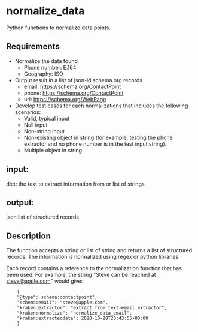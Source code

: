 # normalize_data

Python functions to normalize data points.

## Requirements
- Normalize the data found
  - Phone number: E.164
  - Geography: ISO 
- Output result in a list of json-ld schema.org records
  - email: https://schema.org/ContactPoint 
  - phone: https://schema.org/ContactPoint
  - url: https://schema.org/WebPage
- Develop test cases for each normalizations that includes the following scenarios:
  - Valid, typical input
  - Null input
  - Non-string input
  - Non-existing object in string (for example, testing the phone extractor and no phone number is in the test input string).
  - Multiple object in string
  

## input:
dict: the text to extract information from
or list of strings

## output:
json list of structured records

## Description
The function accepts a string or list of string and returns a list of structured records. The information is normalized using regex or python libraries. 

Each record contains a reference to the normalization function that has been used. 
For example, the string "Steve can be reached at steve@apple.com" would give:
```
    {
    "@type": schema:contactpoint",
    "schema:email": "steve@apple.com",
    "kraken:extractor": "extract_from_text-email_extractor",
    "kraken:normalize": "normalize_data_email",
    "kraken:extracteddate": 2020-10-28T20:43:55+00:00
    }
```







